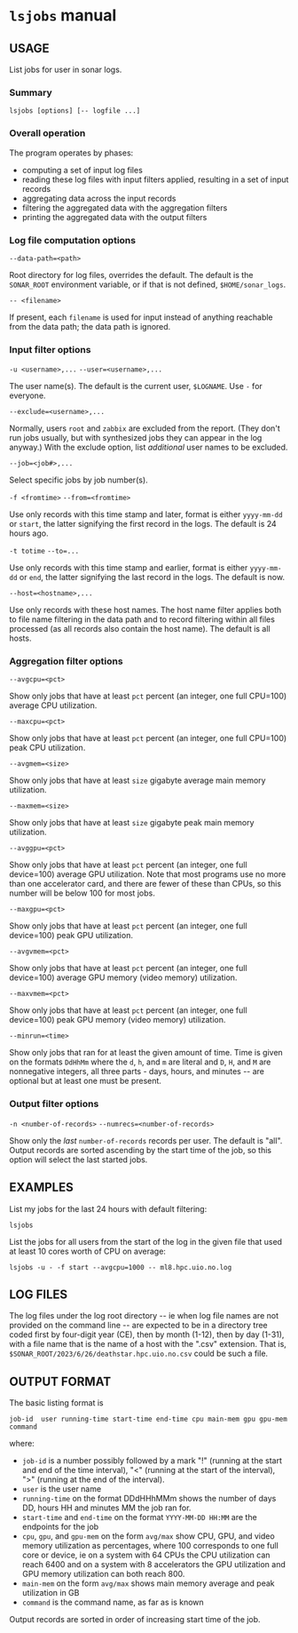 # `lsjobs` manual

## USAGE

List jobs for user in sonar logs.

### Summary

```
lsjobs [options] [-- logfile ...]
```

### Overall operation

The program operates by phases:

* computing a set of input log files
* reading these log files with input filters applied, resulting in a set of input records
* aggregating data across the input records
* filtering the aggregated data with the aggregation filters
* printing the aggregated data with the output filters


### Log file computation options

`--data-path=<path>`

  Root directory for log files, overrides the default.  The default is the `SONAR_ROOT` environment
  variable, or if that is not defined, `$HOME/sonar_logs`.

`-- <filename>`

  If present, each `filename` is used for input instead of anything reachable from the data path;
  the data path is ignored.

### Input filter options

`-u <username>,...`
`--user=<username>,...`

  The user name(s).  The default is the current user, `$LOGNAME`.  Use `-` for everyone.

`--exclude=<username>,...`

  Normally, users `root` and `zabbix` are excluded from the report.  (They don't run jobs usually,
  but with synthesized jobs they can appear in the log anyway.)  With the exclude option, list
  *additional* user names to be excluded.

`--job=<job#>,...`

  Select specific jobs by job number(s).

`-f <fromtime>`
`--from=<fromtime>`

  Use only records with this time stamp and later, format is either `yyyy-mm-dd` or `start`, the
  latter signifying the first record in the logs. The default is 24 hours ago.

`-t totime`
`--to=...`

  Use only records with this time stamp and earlier, format is either `yyyy-mm-dd` or `end`, the
  latter signifying the last record in the logs.  The default is now.

`--host=<hostname>,...`

  Use only records with these host names.  The host name filter applies both to file name filtering
  in the data path and to record filtering within all files processed (as all records also contain
  the host name).  The default is all hosts.

### Aggregation filter options

`--avgcpu=<pct>`

  Show only jobs that have at least `pct` percent (an integer, one full CPU=100) average CPU utilization.

`--maxcpu=<pct>`

  Show only jobs that have at least `pct` percent (an integer, one full CPU=100) peak CPU utilization.

`--avgmem=<size>`

  Show only jobs that have at least `size` gigabyte average main memory utilization.

`--maxmem=<size>`

  Show only jobs that have at least `size` gigabyte peak main memory utilization.

`--avggpu=<pct>`

  Show only jobs that have at least `pct` percent (an integer, one full device=100) average GPU
  utilization.  Note that most programs use no more than one accelerator card, and there are fewer
  of these than CPUs, so this number will be below 100 for most jobs.
   
`--maxgpu=<pct>`

  Show only jobs that have at least `pct` percent (an integer, one full device=100) peak GPU utilization.

`--avgvmem=<pct>`

  Show only jobs that have at least `pct` percent (an integer, one full device=100) average GPU
  memory (video memory) utilization.

`--maxvmem=<pct>`

  Show only jobs that have at least `pct` percent (an integer, one full device=100) peak GPU
  memory (video memory) utilization.

`--minrun=<time>`

   Show only jobs that ran for at least the given amount of time.  Time is given on the formats
   `DdHhMm` where the `d`, `h`, and `m` are literal and `D`, `H`, and `M` are nonnegative integers,
   all three parts - days, hours, and minutes -- are optional but at least one must be present.

### Output filter options

`-n <number-of-records>`
`--numrecs=<number-of-records>`

  Show only the *last* `number-of-records` records per user.  The default is "all".  Output records
  are sorted ascending by the start time of the job, so this option will select the last started jobs.

## EXAMPLES

List my jobs for the last 24 hours with default filtering:

```
lsjobs
```

List the jobs for all users from the start of the log in the given file that used at least 10 cores
worth of CPU on average:

```
lsjobs -u - -f start --avgcpu=1000 -- ml8.hpc.uio.no.log
```

## LOG FILES

The log files under the log root directory -- ie when log file names are not provided on the command
line -- are expected to be in a directory tree coded first by four-digit year (CE), then by month
(1-12), then by day (1-31), with a file name that is the name of a host with the ".csv" extension.
That is, `$SONAR_ROOT/2023/6/26/deathstar.hpc.uio.no.csv` could be such a file.


## OUTPUT FORMAT

The basic listing format is
```
job-id  user running-time start-time end-time cpu main-mem gpu gpu-mem command 
```
where:

* `job-id` is a number possibly followed by a mark "!" (running at the start and end of the time interval),
  "<" (running at the start of the interval), ">" (running at the end of the interval).
* `user` is the user name
* `running-time` on the format DDdHHhMMm shows the number of days DD, hours HH and minutes MM the job ran for.
* `start-time` and `end-time` on the format `YYYY-MM-DD HH:MM` are the endpoints for the job
* `cpu`, `gpu`, and `gpu-mem` on the form `avg/max` show CPU, GPU, and video memory utilization as
   percentages, where 100 corresponds to one full core or device, ie on a system with 64 CPUs the
   CPU utilization can reach 6400 and on a system with 8 accelerators the GPU utilization and GPU
   memory utilization can both reach 800.
* `main-mem` on the form `avg/max` shows main memory average and peak utilization in GB
* `command` is the command name, as far as is known

Output records are sorted in order of increasing start time of the job.
